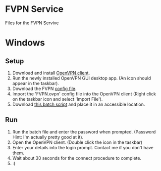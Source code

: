 # FVPN Service

Files for the FVPN Servive

# Windows

## Setup

1. Download and install [OpenVPN client](https://swupdate.openvpn.org/community/releases/openvpn-install-2.4.6-I602.exe).
2. Run the newly installed OpenVPN GUI desktop app. (An icon should appear in the taskbar). 
3. Download the FVPN [config file](/downloads/FVPN.ovpn).
4. Import the 'FVPN.ovpn' config file into the OpenVPN client (Right click on the taskbar icon and select 'Import File').
5. Download [this batch script](/downloads/FVPN_tunnel.bat) and place it in an accessible location.

## Run

1. Run the batch file and enter the password when prompted. (Password Hint: I'm actually pretty good at it).
2. Open the OpenVPN client. (Double click the icon in the taskbar)
3. Enter your details into the login prompt. Contact me if you don't have them.
4. Wait about 30 seconds for the connect procedure to complete.
5. :)





